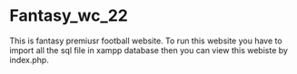 # Fantasy_wc_22
This is fantasy premiusr football website. To run this website you have to import all the sql file in xampp database then you can view this webiste by index.php.
